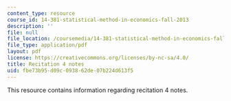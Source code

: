 ```yaml
---
content_type: resource
course_id: 14-381-statistical-method-in-economics-fall-2013
description: ''
file: null
file_location: /coursemedia/14-381-statistical-method-in-economics-fall-2013/fbe73b95d09c093862de07b224d613f5_MIT14_381F13_Recitation4.pdf
file_type: application/pdf
layout: pdf
license: https://creativecommons.org/licenses/by-nc-sa/4.0/
title: Recitation 4 notes
uid: fbe73b95-d09c-0938-62de-07b224d613f5
---
```

This resource contains information regarding recitation 4 notes. 